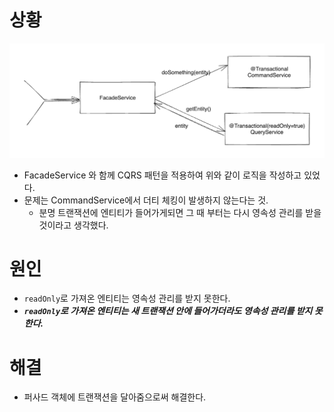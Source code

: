 # 상황

![img.png](../img/img3.png)

- FacadeService 와 함께 CQRS 패턴을 적용하여 위와 같이 로직을 작성하고 있었다.
- 문제는 CommandService에서 더티 체킹이 발생하지 않는다는 것.
  - 분명 트랜잭션에 엔티티가 들어가게되면 그 때 부터는 다시 영속성 관리를 받을 것이라고 생각했다.

# 원인

- `readOnly`로 가져온 엔티티는 영속성 관리를 받지 못한다. 
- **_`readOnly`로 가져온 엔티티는 새 트랜잭션 안에 들어가더라도 영속성 관리를 받지 못한다._** 

# 해결

- 퍼사드 객체에 트랜잭션을 달아줌으로써 해결한다.